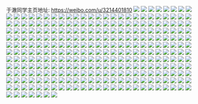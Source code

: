 于澈同学主页地址: https://weibo.com/u/3214401810 
![](https://wx4.sinaimg.cn/mw2000/bf97e112ly1h7ou6451tnj21sc2ds7wi.jpg) 
![](https://wx4.sinaimg.cn/mw2000/bf97e112ly1h7ou678h1jj22c0340e83.jpg) 
![](https://wx4.sinaimg.cn/mw2000/bf97e112ly1h7ou68yml9j21sc2dsb2a.jpg) 
![](https://wx4.sinaimg.cn/mw2000/bf97e112ly1h7ou6d6frjj22c0340kjo.jpg) 
![](https://wx4.sinaimg.cn/mw2000/bf97e112ly1h7ou622k7vj21sc2dshdt.jpg) 
![](https://wx4.sinaimg.cn/mw2000/bf97e112ly1h7ou7571egj22c0340x6r.jpg) 
![](https://wx4.sinaimg.cn/mw2000/bf97e112ly1h7psahli73j22c0340u0z.jpg) 
![](https://wx4.sinaimg.cn/mw2000/bf97e112ly1h7770byo10j22c0340e85.jpg) 
![](https://wx4.sinaimg.cn/mw2000/bf97e112ly1h776zte3xaj22c03404qt.jpg) 
![](https://wx4.sinaimg.cn/mw2000/bf97e112ly1h776znh516j22c0340qv9.jpg) 
![](https://wx4.sinaimg.cn/mw2000/bf97e112ly1h776zqf19mj22c03401l0.jpg) 
![](https://wx4.sinaimg.cn/mw2000/bf97e112ly1h777050g42j22c03401kx.jpg) 
![](https://wx4.sinaimg.cn/mw2000/bf97e112ly1h77701a4r4j22c03401kx.jpg) 
![](https://wx4.sinaimg.cn/mw2000/bf97e112ly1h6zgu1p64vj22c03404qp.jpg) 
![](https://wx4.sinaimg.cn/mw2000/bf97e112ly1h6zgu8hz7lj22c03401kz.jpg) 
![](https://wx4.sinaimg.cn/mw2000/bf97e112ly1h6zgtzzqotj21sc2dsqv6.jpg) 
![](https://wx4.sinaimg.cn/mw2000/bf97e112ly1h6zgu6h2uqj22c03401l0.jpg) 
![](https://wx4.sinaimg.cn/mw2000/bf97e112ly1h6zgtxmk70j22c0340kjp.jpg) 
![](https://wx4.sinaimg.cn/mw2000/bf97e112ly1h6zgu3p05fj22c0340u0y.jpg) 
![](https://wx4.sinaimg.cn/mw2000/bf97e112ly1h6zgub1u1bj228v2ztkjl.jpg) 
![](https://wx4.sinaimg.cn/mw2000/bf97e112ly1h6uvgb82wmj22c0340b2e.jpg) 
![](https://wx4.sinaimg.cn/mw2000/bf97e112ly1h6uvgepookj22c03401ky.jpg) 
![](https://wx4.sinaimg.cn/mw2000/bf97e112ly1h6uvirzhhdj22c0340u12.jpg) 
![](https://wx4.sinaimg.cn/mw2000/bf97e112ly1h6uvg79z01j223j2sq4qt.jpg) 
![](https://wx4.sinaimg.cn/mw2000/bf97e112ly1h6uvm5zq79j22c03404qq.jpg) 
![](https://wx4.sinaimg.cn/mw2000/bf97e112ly1h6uvm9ybbaj21xq2kze84.jpg) 
![](https://wx4.sinaimg.cn/mw2000/bf97e112ly1h6uvmedkncj22c03404qq.jpg) 
![](https://wx4.sinaimg.cn/mw2000/bf97e112ly1h6uvmjy2naj22c03407wm.jpg) 
![](https://wx4.sinaimg.cn/mw2000/bf97e112ly1h6uvmo2qxaj22c03401l2.jpg) 
![](https://wx4.sinaimg.cn/mw2000/bf97e112ly1h6q5r38irbj22c0340u11.jpg) 
![](https://wx4.sinaimg.cn/mw2000/bf97e112ly1h6q5rd2didj22c03404qu.jpg) 
![](https://wx4.sinaimg.cn/mw2000/bf97e112ly1h6q5rz4alfj22c03404qt.jpg) 
![](https://wx4.sinaimg.cn/mw2000/bf97e112ly1h6q5rn62dwj22c03404qu.jpg) 
![](https://wx4.sinaimg.cn/mw2000/bf97e112ly1h6q5rsu198j22c0340x6p.jpg) 
![](https://wx4.sinaimg.cn/mw2000/bf97e112ly1h6q5rx3ad0j22c033ze84.jpg) 
![](https://wx4.sinaimg.cn/mw2000/bf97e112ly1h6jahcl25bj22c0340x6s.jpg) 
![](https://wx4.sinaimg.cn/mw2000/bf97e112ly1h6jahfad79j22c0340qv8.jpg) 
![](https://wx4.sinaimg.cn/mw2000/bf97e112ly1h6jah8uzwaj22c0340x6s.jpg) 
![](https://wx4.sinaimg.cn/mw2000/bf97e112ly1h5zgwjbyxzj21sc2dsdov.jpg) 
![](https://wx4.sinaimg.cn/mw2000/bf97e112ly1h5effp2rq8j20wi1ycu0x.jpg) 
![](https://wx4.sinaimg.cn/mw2000/bf97e112ly1h5efg46alej22c0340npf.jpg) 
![](https://wx4.sinaimg.cn/mw2000/bf97e112ly1h4fm14v5t4j21sc2dskjl.jpg) 
![](https://wx4.sinaimg.cn/mw2000/bf97e112ly1h3q1xeau0sj226m2wtnpd.jpg) 
![](https://wx4.sinaimg.cn/mw2000/bf97e112ly1h3q1xh353rj22c0340npe.jpg) 
![](https://wx4.sinaimg.cn/mw2000/bf97e112ly1h3q1xg0q9xj221z2qnnpe.jpg) 
![](https://wx4.sinaimg.cn/mw2000/bf97e112ly1h3q1xdijprj22c0340qv6.jpg) 
![](https://wx4.sinaimg.cn/mw2000/bf97e112ly1h3q1xjbrokj22c033zhdu.jpg) 
![](https://wx4.sinaimg.cn/mw2000/bf97e112ly1h3q1xiba94j22c0340kjm.jpg) 
![](https://wx4.sinaimg.cn/mw2000/bf97e112ly1h14jipbadoj22c0340x6r.jpg) 
![](https://wx4.sinaimg.cn/mw2000/bf97e112ly1h14jiqo76sj22c0340qv7.jpg) 
![](https://wx4.sinaimg.cn/mw2000/bf97e112ly1h14jio0ix7j22c0340b2a.jpg) 
![](https://wx4.sinaimg.cn/mw2000/bf97e112ly1h14jis4mtdj22c0340qv7.jpg) 
![](https://wx4.sinaimg.cn/mw2000/bf97e112ly1h14jitwx8kj22c0340x6s.jpg) 
![](https://wx4.sinaimg.cn/mw2000/bf97e112ly1h14jivlt81j22c03407wk.jpg) 
![](https://wx4.sinaimg.cn/mw2000/bf97e112ly1h14jixkinyj22c0340kjo.jpg) 
![](https://wx4.sinaimg.cn/mw2000/bf97e112ly1h14jiyszgqj22c0340u0z.jpg) 
![](https://wx4.sinaimg.cn/mw2000/bf97e112ly1h0vu4rfjnyj22wm26gu0z.jpg) 
![](https://wx4.sinaimg.cn/mw2000/bf97e112ly1h0vu4pwzp4j22c0340qv5.jpg) 
![](https://wx4.sinaimg.cn/mw2000/bf97e112ly1h0vu4vhabej22c03407wk.jpg) 
![](https://wx4.sinaimg.cn/mw2000/bf97e112ly1h0vu4y7ku2j20om0wtqgd.jpg) 
![](https://wx4.sinaimg.cn/mw2000/bf97e112ly1h0vaq1qq3mj22c0340kjm.jpg) 
![](https://wx4.sinaimg.cn/mw2000/bf97e112ly1h0vaq4zno3j22c0340npe.jpg) 
![](https://wx4.sinaimg.cn/mw2000/bf97e112ly1h0vaq2p7ojj22c033zb2a.jpg) 
![](https://wx4.sinaimg.cn/mw2000/bf97e112ly1h0vaq0uniej22c0340kjn.jpg) 
![](https://wx4.sinaimg.cn/mw2000/bf97e112ly1h0iwvqb5ztj21kw2dcb29.jpg) 
![](https://wx4.sinaimg.cn/mw2000/bf97e112ly1h0iwvt07fgj21kw2dcb29.jpg) 
![](https://wx4.sinaimg.cn/mw2000/bf97e112ly1h0iwvvq8sdj21kw2dcb29.jpg) 
![](https://wx4.sinaimg.cn/mw2000/bf97e112ly1h0iwvyf7j3j22c0340npe.jpg) 
![](https://wx4.sinaimg.cn/mw2000/bf97e112ly1h0iww6wmd8j21sc2dskjl.jpg) 
![](https://wx4.sinaimg.cn/mw2000/bf97e112ly1h0iww5u7sej22c0340hdu.jpg) 
![](https://wx4.sinaimg.cn/mw2000/bf97e112ly1h0iww1j0shj21kw2dcb29.jpg) 
![](https://wx4.sinaimg.cn/mw2000/bf97e112ly1h0iwvok4xcj21kw2dcb29.jpg) 
![](https://wx4.sinaimg.cn/mw2000/bf97e112ly1h0iww4rzs5j21kw2dcb29.jpg) 
![](https://wx4.sinaimg.cn/mw2000/bf97e112ly1h0gazh6j7qj22c0340u0x.jpg) 
![](https://wx4.sinaimg.cn/mw2000/bf97e112ly1h0gazf246kj22c0340e81.jpg) 
![](https://wx4.sinaimg.cn/mw2000/bf97e112ly1h0gazia4imj22c03407wi.jpg) 
![](https://wx4.sinaimg.cn/mw2000/bf97e112ly1gzpp6suhzpj21jk0v9q9y.jpg) 
![](https://wx4.sinaimg.cn/mw2000/bf97e112ly1gzmqt4u93bj21kw23uhdt.jpg) 
![](https://wx4.sinaimg.cn/mw2000/bf97e112ly1gzmqxjl1vlj22ds1sghdt.jpg) 
![](https://wx4.sinaimg.cn/mw2000/bf97e112ly1gz7n2lajugj21wj2jeu0x.jpg) 
![](https://wx4.sinaimg.cn/mw2000/bf97e112ly1gz7n2cwns7j22c03407wj.jpg) 
![](https://wx4.sinaimg.cn/mw2000/bf97e112ly1gz7n3fy20qj22c03404qr.jpg) 
![](https://wx4.sinaimg.cn/mw2000/bf97e112ly1gz7n3yk8qnj22c03407wj.jpg) 
![](https://wx4.sinaimg.cn/mw2000/bf97e112ly1gz7n31d0ukj22c03404qr.jpg) 
![](https://wx4.sinaimg.cn/mw2000/bf97e112ly1gz7n4g5s2ij22c03407wj.jpg) 
![](https://wx4.sinaimg.cn/mw2000/bf97e112ly1gyjfow1794j21kw2dcnpe.jpg) 
![](https://wx4.sinaimg.cn/mw2000/bf97e112ly1gyjfqcfy2mj21kw2dckjm.jpg) 
![](https://wx4.sinaimg.cn/mw2000/bf97e112ly1gyjfoijw4sj21kw2dchdu.jpg) 
![](https://wx4.sinaimg.cn/mw2000/bf97e112ly1gyjfq6m8euj21kw2dc1kz.jpg) 
![](https://wx4.sinaimg.cn/mw2000/bf97e112ly1gyjfpa5uqrj21kw2dc4qq.jpg) 
![](https://wx4.sinaimg.cn/mw2000/bf97e112ly1gyjfq9qtvrj21kw2dckjm.jpg) 
![](https://wx4.sinaimg.cn/mw2000/bf97e112ly1gxx0rbrq1tj22c0340u0y.jpg) 
![](https://wx4.sinaimg.cn/mw2000/bf97e112ly1gxx0rewnbqj22c0340u0y.jpg) 
![](https://wx4.sinaimg.cn/mw2000/bf97e112ly1gxx0qy6a6oj22c0340kjl.jpg) 
![](https://wx4.sinaimg.cn/mw2000/bf97e112ly1gxx0qsxlu0j22c0340e82.jpg) 
![](https://wx4.sinaimg.cn/mw2000/bf97e112ly1gxx0r3u9chj22c0340kjm.jpg) 
![](https://wx4.sinaimg.cn/mw2000/bf97e112ly1gxx0r18ocdj22c0340hdu.jpg) 
![](https://wx4.sinaimg.cn/mw2000/bf97e112ly1gxx0qqdr37j22c0340npd.jpg) 
![](https://wx4.sinaimg.cn/mw2000/bf97e112ly1gxx0rw3fnij22c0340x6q.jpg) 
![](https://wx4.sinaimg.cn/mw2000/bf97e112ly1gxx0rnkgmsj22c03407wj.jpg) 
![](https://wx4.sinaimg.cn/mw2000/bf97e112ly1gvzfxznl10j22c0340e82.jpg) 
![](https://wx4.sinaimg.cn/mw2000/bf97e112ly1gvzfy92ofaj22c0340hdu.jpg) 
![](https://wx4.sinaimg.cn/mw2000/bf97e112ly1gvzfye5whej22c0340qv6.jpg) 
![](https://wx4.sinaimg.cn/mw2000/bf97e112ly1gvzfyhmgijj22c0340kjl.jpg) 
![](https://wx4.sinaimg.cn/mw2000/bf97e112ly1gvzfyg8ow0j22c0340b2a.jpg) 
![](https://wx4.sinaimg.cn/mw2000/bf97e112ly1gvzfyjzucdj22c0340x6p.jpg) 
![](https://wx4.sinaimg.cn/mw2000/bf97e112ly1gvzfzj6uwgj21o0280npe.jpg) 
![](https://wx4.sinaimg.cn/mw2000/bf97e112ly1gvzfzdpn00j21hx1zwnpd.jpg) 
![](https://wx4.sinaimg.cn/mw2000/bf97e112ly1gvzfzmtnp4j21fm26ax6p.jpg) 
![](https://wx4.sinaimg.cn/mw2000/bf97e112ly1gssg42kqc1j22522ur4qr.jpg) 
![](https://wx4.sinaimg.cn/mw2000/bf97e112ly1gssg45h74yj222x2rw7wj.jpg) 
![](https://wx4.sinaimg.cn/mw2000/bf97e112ly1gssg47rhabj225m2vinpf.jpg) 
![](https://wx4.sinaimg.cn/mw2000/bf97e112ly1gssg4api7vj21hp2wjx6q.jpg) 
![](https://wx4.sinaimg.cn/mw2000/bf97e112ly1gssg4k2yy0j21r0340npf.jpg) 
![](https://wx4.sinaimg.cn/mw2000/bf97e112ly1gon9vdhvqfj20z31ardyk.jpg) 
![](https://wx4.sinaimg.cn/mw2000/bf97e112ly1gon9vcdcbej22dc35s7wi.jpg) 
![](https://wx4.sinaimg.cn/mw2000/bf97e112ly1gon9vj0l3nj22de35sqv6.jpg) 
![](https://wx4.sinaimg.cn/mw2000/bf97e112ly1goc9ochvo2j20n01pcb08.jpg) 
![](https://wx4.sinaimg.cn/mw2000/bf97e112ly1goc9oejk43j22c0340u0z.jpg) 
![](https://wx4.sinaimg.cn/mw2000/bf97e112ly1goc9ogzxpdj22c0340kjn.jpg) 
![](https://wx4.sinaimg.cn/mw2000/bf97e112ly1goc9oj6udrj22c03401l0.jpg) 
![](https://wx4.sinaimg.cn/mw2000/bf97e112ly1goc9onrd2bj22c0340qv6.jpg) 
![](https://wx4.sinaimg.cn/mw2000/bf97e112ly1goc9obmo4tj22c0340e83.jpg) 
![](https://wx4.sinaimg.cn/mw2000/bf97e112ly1goc9olli49j22c0340qv7.jpg) 
![](https://wx4.sinaimg.cn/mw2000/bf97e112ly1goc9opyw1aj22c0340e84.jpg) 
![](https://wx4.sinaimg.cn/mw2000/bf97e112ly1goc9p6w5vwj22c03404qs.jpg) 
![](https://wx4.sinaimg.cn/mw2000/bf97e112ly1gnvb11dk5sj20u01ci7g7.jpg) 
![](https://wx4.sinaimg.cn/mw2000/bf97e112ly1gml82s76w5j21yt1b8b29.jpg) 
![](https://wx4.sinaimg.cn/mw2000/bf97e112ly1gml834q7nej21uz18o4qp.jpg) 
![](https://wx4.sinaimg.cn/mw2000/bf97e112ly1gml83g19puj21zy1bzb29.jpg) 
![](https://wx4.sinaimg.cn/mw2000/bf97e112ly1gml83isnloj21u41827wh.jpg) 
![](https://wx4.sinaimg.cn/mw2000/bf97e112ly1gml83noh6nj223b1e7nlh.jpg) 
![](https://wx4.sinaimg.cn/mw2000/bf97e112ly1gml83ltfp8j21ut18jkf9.jpg) 
![](https://wx4.sinaimg.cn/mw2000/bf97e112ly1gm2xr5wqe4j20n01pdqia.jpg) 
![](https://wx4.sinaimg.cn/mw2000/bf97e112ly1gm2xr9edjcj22c0340e82.jpg) 
![](https://wx4.sinaimg.cn/mw2000/bf97e112ly1gm2xr575mgj20n05407wi.jpg) 
![](https://wx4.sinaimg.cn/mw2000/bf97e112ly1gm2xr7ro0ij22c0340u0y.jpg) 
![](https://wx4.sinaimg.cn/mw2000/bf97e112ly1gm2xrbfepgj21o0280x6p.jpg) 
![](https://wx4.sinaimg.cn/mw2000/bf97e112ly1gm2xrdctg9j22c0340x6q.jpg) 
![](https://wx4.sinaimg.cn/mw2000/bf97e112ly1gm2xra8202j20n01pctuy.jpg) 
![](https://wx4.sinaimg.cn/mw2000/bf97e112ly1gm2xre6thzj20n01x04qp.jpg) 
![](https://wx4.sinaimg.cn/mw2000/bf97e112ly1gm2xrfoqexj20n01pc7wh.jpg) 
![](https://wx4.sinaimg.cn/mw2000/bf97e112ly1gly8wuxd7uj22c03407wj.jpg) 
![](https://wx4.sinaimg.cn/mw2000/bf97e112ly1gly8wyfuj2j22c03404qr.jpg) 
![](https://wx4.sinaimg.cn/mw2000/bf97e112ly1gly8x1kowtj22c03404qr.jpg) 
![](https://wx4.sinaimg.cn/mw2000/bf97e112ly1gly8x7x1b2j22c03407wj.jpg) 
![](https://wx4.sinaimg.cn/mw2000/bf97e112ly1gly8x4iakbj22c03407wj.jpg) 
![](https://wx4.sinaimg.cn/mw2000/bf97e112ly1gly8xau404j22c03404qr.jpg) 
![](https://wx4.sinaimg.cn/mw2000/bf97e112ly1gly8xe35h4j22c03407wj.jpg) 
![](https://wx4.sinaimg.cn/mw2000/bf97e112ly1gly8xi7nabj22c03407wj.jpg) 
![](https://wx4.sinaimg.cn/mw2000/bf97e112ly1gly8ws7jcaj22c03407wh.jpg) 
![](https://wx4.sinaimg.cn/mw2000/bf97e112ly1glpzos5cstj21o0280qv6.jpg) 
![](https://wx4.sinaimg.cn/mw2000/bf97e112ly1glpzouiqalj21o0280u0y.jpg) 
![](https://wx4.sinaimg.cn/mw2000/bf97e112ly1glpzoqoss3j21o0280qv6.jpg) 
![](https://wx4.sinaimg.cn/mw2000/bf97e112ly1glpzprn5kfj21o0280qv6.jpg) 
![](https://wx4.sinaimg.cn/mw2000/bf97e112ly1glpzp0f2goj20tw0tkqe5.jpg) 
![](https://wx4.sinaimg.cn/mw2000/bf97e112ly1glpzovggtnj21o0280qv5.jpg) 
![](https://wx4.sinaimg.cn/mw2000/bf97e112ly1glpzowd1lnj21o0280qv5.jpg) 
![](https://wx4.sinaimg.cn/mw2000/bf97e112ly1glpzoxibvwj21o02804qq.jpg) 
![](https://wx4.sinaimg.cn/mw2000/bf97e112ly1glpzoyejaqj21o02801ky.jpg) 
![](https://wx4.sinaimg.cn/mw2000/bf97e112ly1ghsn7xrys6j22o02o04qt.jpg) 
![](https://wx4.sinaimg.cn/mw2000/bf97e112ly1ghsn7t2u0nj22o02o0x6t.jpg) 
![](https://wx4.sinaimg.cn/mw2000/bf97e112ly1ghsn83y5irj22o02o0x6s.jpg) 
![](https://wx4.sinaimg.cn/mw2000/bf97e112ly1gguepdrxz8j215o95xqvc.jpg) 
![](https://wx4.sinaimg.cn/mw2000/bf97e112ly1gguepj7erbj21w02iox6r.jpg) 
![](https://wx4.sinaimg.cn/mw2000/bf97e112ly1gguepowcnlj22io1w07wl.jpg) 
![](https://wx4.sinaimg.cn/mw2000/bf97e112ly1gguepqnl4oj21ud1uchdt.jpg) 
![](https://wx4.sinaimg.cn/mw2000/bf97e112ly1gguep77gkej216o16n4hb.jpg) 
![](https://wx4.sinaimg.cn/mw2000/bf97e112ly1gguepstxs7j21rt2d37wi.jpg) 
![](https://wx4.sinaimg.cn/mw2000/bf97e112ly1gguepzqwm8j22o03k04qu.jpg) 
![](https://wx4.sinaimg.cn/mw2000/bf97e112ly1ggueq0xtmkj20qo0o6tcl.jpg) 
![](https://wx4.sinaimg.cn/mw2000/bf97e112ly1ggueq3a3wyj21w02iohdu.jpg) 
![](https://wx4.sinaimg.cn/mw2000/bf97e112ly1ggngzp878jj215o1qib2a.jpg) 
![](https://wx4.sinaimg.cn/mw2000/bf97e112ly1ggngzpo5hsj20t60t6wu9.jpg) 
![](https://wx4.sinaimg.cn/mw2000/bf97e112ly1ggngzqetqyj215o2bcu0x.jpg) 
![](https://wx4.sinaimg.cn/mw2000/bf97e112ly1ggngzx5844j22o02o04qu.jpg) 
![](https://wx4.sinaimg.cn/mw2000/bf97e112ly1ggnh03svlzj215o6ns4qt.jpg) 
![](https://wx4.sinaimg.cn/mw2000/bf97e112ly1ggnh08za91j22o02o0npf.jpg) 
![](https://wx4.sinaimg.cn/mw2000/bf97e112ly1ggnh0cyajjj22o02o0u10.jpg) 
![](https://wx4.sinaimg.cn/mw2000/bf97e112ly1ggnh0g5wsfj22o02o0hdu.jpg) 
![](https://wx4.sinaimg.cn/mw2000/bf97e112ly1ggnh0gnl48j20hq0qeaci.jpg) 
![](https://wx4.sinaimg.cn/mw2000/bf97e112ly1ggcysjqa5vj20qo0yhgvn.jpg) 
![](https://wx4.sinaimg.cn/mw2000/bf97e112ly1ggcysk3ak8j21by1rvws6.jpg) 
![](https://wx4.sinaimg.cn/mw2000/bf97e112ly1ggcyskfu28j20w00w1jvy.jpg) 
![](https://wx4.sinaimg.cn/mw2000/bf97e112ly1gg5r2dpzm7j21z41677wh.jpg) 
![](https://wx4.sinaimg.cn/mw2000/bf97e112ly1gg4y5me462j20rs0rsdwp.jpg) 
![](https://wx4.sinaimg.cn/mw2000/bf97e112ly1gg4y5mspv5j20rs0rsh1c.jpg) 
![](https://wx4.sinaimg.cn/mw2000/bf97e112ly1gg4y5n17aaj20rs0rs1bg.jpg) 
![](https://wx4.sinaimg.cn/mw2000/bf97e112ly1gg2pfonko5j216o1kw1ky.jpg) 
![](https://wx4.sinaimg.cn/mw2000/bf97e112ly1gg2pfp7n4mj216o1kwh9z.jpg) 
![](https://wx4.sinaimg.cn/mw2000/bf97e112ly1gg2pfv63m1j216o1kwu0x.jpg) 
![](https://wx4.sinaimg.cn/mw2000/bf97e112ly1gfu0c1xz6wj21mo268kjl.jpg) 
![](https://wx4.sinaimg.cn/mw2000/bf97e112ly1gfu0c3o15sj22n62n6x6s.jpg) 
![](https://wx4.sinaimg.cn/mw2000/bf97e112ly1gfu0c5b6x9j22o02o0npf.jpg) 
![](https://wx4.sinaimg.cn/mw2000/bf97e112ly1gfu0c7ctzoj22bo3k0npi.jpg) 
![](https://wx4.sinaimg.cn/mw2000/bf97e112ly1gfu0ccgfqmj22o02o0nps.jpg) 
![](https://wx4.sinaimg.cn/mw2000/bf97e112ly1gfu0ch99qcj22o02o0u1b.jpg) 
![](https://wx4.sinaimg.cn/mw2000/bf97e112ly1gfu0clshqgj22o02o0e8f.jpg) 
![](https://wx4.sinaimg.cn/mw2000/bf97e112ly1gfu0corxwwj22o02o0b2h.jpg) 
![](https://wx4.sinaimg.cn/mw2000/bf97e112ly1gfu0cu7zmvj22o02o0qvl.jpg) 
![](https://wx4.sinaimg.cn/mw2000/bf97e112ly1gey7rqdho8j22o02o0u10.jpg) 
![](https://wx4.sinaimg.cn/mw2000/bf97e112ly1gey7rzsy1bj22ez29b1kz.jpg) 
![](https://wx4.sinaimg.cn/mw2000/bf97e112ly1gey7s4woinj22o02o0e85.jpg) 
![](https://wx4.sinaimg.cn/mw2000/bf97e112ly1gey7st5gn6j22dh1btu0x.jpg) 
![](https://wx4.sinaimg.cn/mw2000/bf97e112ly1gey7sq4986j22o02o0x76.jpg) 
![](https://wx4.sinaimg.cn/mw2000/bf97e112ly1gey7rww7daj22id2idkjo.jpg) 
![](https://wx4.sinaimg.cn/mw2000/bf97e112ly1gey7t1be74j22o01fg1ky.jpg) 
![](https://wx4.sinaimg.cn/mw2000/bf97e112ly1gey7swzpb5j22o02o0x6r.jpg) 
![](https://wx4.sinaimg.cn/mw2000/bf97e112ly1gey7sze5kuj22j419d1ky.jpg) 
![](https://wx4.sinaimg.cn/mw2000/bf97e112ly1gek3m4bvyuj22o018e7wk.jpg) 
![](https://wx4.sinaimg.cn/mw2000/bf97e112ly1gek3l8746mj215o336u0y.jpg) 
![](https://wx4.sinaimg.cn/mw2000/bf97e112ly1gek3ld59gnj2140186kjl.jpg) 
![](https://wx4.sinaimg.cn/mw2000/bf97e112ly1gek3lvka9bj22o01ske86.jpg) 
![](https://wx4.sinaimg.cn/mw2000/bf97e112ly1gek3m5zlxhj219u0rg1kx.jpg) 
![](https://wx4.sinaimg.cn/mw2000/bf97e112ly1gek3mmy1dej20s56bkhdx.jpg) 
![](https://wx4.sinaimg.cn/mw2000/bf97e112ly1gek3mps3bxj20ny6bkhdw.jpg) 
![](https://wx4.sinaimg.cn/mw2000/bf97e112ly1gek3n0ysjvj215o4c9u10.jpg) 
![](https://wx4.sinaimg.cn/mw2000/bf97e112ly1gek3n8jri7j20ko6bkhdw.jpg) 
![](https://wx4.sinaimg.cn/mw2000/bf97e112ly1gddj782pa1j21901901ky.jpg) 
![](https://wx4.sinaimg.cn/mw2000/bf97e112ly1gddj7snhwrj22c02c0e88.jpg) 
![](https://wx4.sinaimg.cn/mw2000/bf97e112ly1gddj81mxm1j22c02c0hdz.jpg) 
![](https://wx4.sinaimg.cn/mw2000/bf97e112ly1gddj8ctzx4j21o01904qr.jpg) 
![](https://wx4.sinaimg.cn/mw2000/bf97e112ly1gdj3dvarkmj21o0190b2b.jpg) 
![](https://wx4.sinaimg.cn/mw2000/bf97e112ly1gddj8rqotbj22bq2c57wt.jpg) 
![](https://wx4.sinaimg.cn/mw2000/bf97e112ly1gddj89d4joj22c02c0kjr.jpg) 
![](https://wx4.sinaimg.cn/mw2000/bf97e112ly1gdj3dxgvusj21901o0qv7.jpg) 
![](https://wx4.sinaimg.cn/mw2000/bf97e112ly1gddj971eoej22c03401la.jpg) 
![](https://wx4.sinaimg.cn/mw2000/bf97e112ly1gc38mnlotbj22o02o0x6x.jpg) 
![](https://wx4.sinaimg.cn/mw2000/bf97e112ly1gc38mc7bruj20ox0oxqga.jpg) 
![](https://wx4.sinaimg.cn/mw2000/bf97e112ly1gc38mcsjntj21901901kx.jpg) 
![](https://wx4.sinaimg.cn/mw2000/bf97e112ly1gc38mtebhhj21o0190b2c.jpg) 
![](https://wx4.sinaimg.cn/mw2000/bf97e112ly1gc38n0z8aoj20qo0tr41n.jpg) 
![](https://wx4.sinaimg.cn/mw2000/bf97e112ly1gc38mwsdfkj21o01901kz.jpg) 
![](https://wx4.sinaimg.cn/mw2000/bf97e112ly1gc38mda9joj20zs0zstsi.jpg) 
![](https://wx4.sinaimg.cn/mw2000/bf97e112ly1gc38n08i8hj21o0190x6p.jpg) 
![](https://wx4.sinaimg.cn/mw2000/bf97e112ly1gc38me8og2j2190190e81.jpg) 
![](https://wx4.sinaimg.cn/mw2000/bf97e112ly1gc38b7h7smj20ku0rrqba.jpg) 
![](https://wx4.sinaimg.cn/mw2000/bf97e112ly1gc38b92f3mj20ku0rrk01.jpg) 
![](https://wx4.sinaimg.cn/mw2000/bf97e112ly1gc38b9pi8dj20ku0rr0wq.jpg) 
![](https://wx4.sinaimg.cn/mw2000/bf97e112ly1gc38bb3atcj20ku0rs0xw.jpg) 
![](https://wx4.sinaimg.cn/mw2000/bf97e112ly1gc38bcu5iij21651k77wh.jpg) 
![](https://wx4.sinaimg.cn/mw2000/bf97e112ly1gc38bfvucyj20ku0rrthd.jpg) 
![](https://wx4.sinaimg.cn/mw2000/bf97e112ly1gavccg8ucaj20hj1o0ayf.jpg) 
![](https://wx4.sinaimg.cn/mw2000/bf97e112ly1gavccfuvubj21hc0u84qp.jpg) 
![](https://wx4.sinaimg.cn/mw2000/bf97e112ly1gavccgjo8wj20oj17bgq1.jpg) 
![](https://wx4.sinaimg.cn/mw2000/bf97e112ly1gap48krjn5j21901901kx.jpg) 
![](https://wx4.sinaimg.cn/mw2000/bf97e112ly1gadt866ktuj21901o0e82.jpg) 
![](https://wx4.sinaimg.cn/mw2000/bf97e112ly1ga0262fribj23k02o01kz.jpg) 
![](https://wx4.sinaimg.cn/mw2000/bf97e112ly1ga02662p45j22o03k0b2b.jpg) 
![](https://wx4.sinaimg.cn/mw2000/bf97e112ly1ga0268eajsj23k02o0u0y.jpg) 
![](https://wx4.sinaimg.cn/mw2000/bf97e112ly1ga026b5zvoj22o03k04qr.jpg) 
![](https://wx4.sinaimg.cn/mw2000/bf97e112ly1g9xveegtmnj20u00u0qu0.jpg) 
![](https://wx4.sinaimg.cn/mw2000/bf97e112ly1g9xvef15q0j21400u0qle.jpg) 
![](https://wx4.sinaimg.cn/mw2000/bf97e112ly1g9xvefrwzzj20u00u01k0.jpg) 
![](https://wx4.sinaimg.cn/mw2000/bf97e112ly1g9xvedgs3uj21hc0u01kx.jpg) 
![](https://wx4.sinaimg.cn/mw2000/bf97e112ly1g9xvehxnalj22yo1o0u0z.jpg) 
![](https://wx4.sinaimg.cn/mw2000/bf97e112ly1g9xvej41a4j21o00xrqv5.jpg) 
![](https://wx4.sinaimg.cn/mw2000/bf97e112ly1g9vl17jkzuj2190190u0x.jpg) 
![](https://wx4.sinaimg.cn/mw2000/bf97e112ly1g9hgfk5vjcj21jk1jku0x.jpg) 
![](https://wx4.sinaimg.cn/mw2000/bf97e112ly1g9hgfomhcsj21jk1jk7wh.jpg) 
![](https://wx4.sinaimg.cn/mw2000/bf97e112ly1g9hgfpm2joj21jk1jkx6p.jpg) 
![](https://wx4.sinaimg.cn/mw2000/bf97e112ly1g9hgfqigt1j21jk1jk4qp.jpg) 
![](https://wx4.sinaimg.cn/mw2000/bf97e112ly1g9hgkka5nwj215o1jj4nv.jpg) 
![](https://wx4.sinaimg.cn/mw2000/bf97e112ly1g9hglcztj0j215o1jjhc8.jpg) 
![](https://wx4.sinaimg.cn/mw2000/bf97e112ly1g9czzn8jzwj215o2lub2a.jpg) 
![](https://wx4.sinaimg.cn/mw2000/bf97e112ly1g9czznru4uj20u00u0tzn.jpg) 
![](https://wx4.sinaimg.cn/mw2000/bf97e112ly1g9czzorrhuj215o47akjm.jpg) 
![](https://wx4.sinaimg.cn/mw2000/bf97e112ly1g9czzrhdsaj22c02c0u10.jpg) 
![](https://wx4.sinaimg.cn/mw2000/bf97e112ly1g9czzvzh86j21o01o0u10.jpg) 
![](https://wx4.sinaimg.cn/mw2000/bf97e112ly1g9czzyehgyj21o01o0kjo.jpg) 
![](https://wx4.sinaimg.cn/mw2000/bf97e112ly1g9czzzodxjj2190190hdt.jpg) 
![](https://wx4.sinaimg.cn/mw2000/bf97e112ly1g9d0059kkfj23e12jknpo.jpg) 
![](https://wx4.sinaimg.cn/mw2000/bf97e112ly1g9d0074zedj2190190qv5.jpg) 
![](https://wx4.sinaimg.cn/mw2000/bf97e112ly1g94xxa3mfqj21410u0n4f.jpg) 
![](https://wx4.sinaimg.cn/mw2000/bf97e112ly1g94xxao7t6j20u0140ti2.jpg) 
![](https://wx4.sinaimg.cn/mw2000/bf97e112ly1g94xxbf6j0j20u00u07ab.jpg) 
![](https://wx4.sinaimg.cn/mw2000/bf97e112ly1g94xxc7qzhj20u00u00xx.jpg) 
![](https://wx4.sinaimg.cn/mw2000/bf97e112ly1g94xxd6u83j20u00u0aeq.jpg) 
![](https://wx4.sinaimg.cn/mw2000/bf97e112ly1g94xxe7f06j20u00u0n2j.jpg) 
![](https://wx4.sinaimg.cn/mw2000/bf97e112ly1g94xxff1c4j20u00u0wlm.jpg) 
![](https://wx4.sinaimg.cn/mw2000/bf97e112ly1g94xxg939jj20u00u0jwf.jpg) 
![](https://wx4.sinaimg.cn/mw2000/bf97e112ly1g94xxgqbppj20qo0qoq64.jpg) 
![](https://wx4.sinaimg.cn/mw2000/bf97e112ly1g90z881gyqj21o0190b2a.jpg) 
![](https://wx4.sinaimg.cn/mw2000/bf97e112ly1g90z8aasjnj215o2lr7wk.jpg) 
![](https://wx4.sinaimg.cn/mw2000/bf97e112ly1g90z8d8rw9j20rq602kjm.jpg) 
![](https://wx4.sinaimg.cn/mw2000/bf97e112ly1g90z8i23y1j20xa6bkkjq.jpg) 
![](https://wx4.sinaimg.cn/mw2000/bf97e112ly1g90z8jklobj21e01uo1ky.jpg) 
![](https://wx4.sinaimg.cn/mw2000/bf97e112ly1g90z8onqcnj23402c0x6t.jpg) 
![](https://wx4.sinaimg.cn/mw2000/bf97e112ly1g90yny1rwpj21o0142qv5.jpg) 
![](https://wx4.sinaimg.cn/mw2000/bf97e112ly1g90ynvz1t5j21o01421ky.jpg) 
